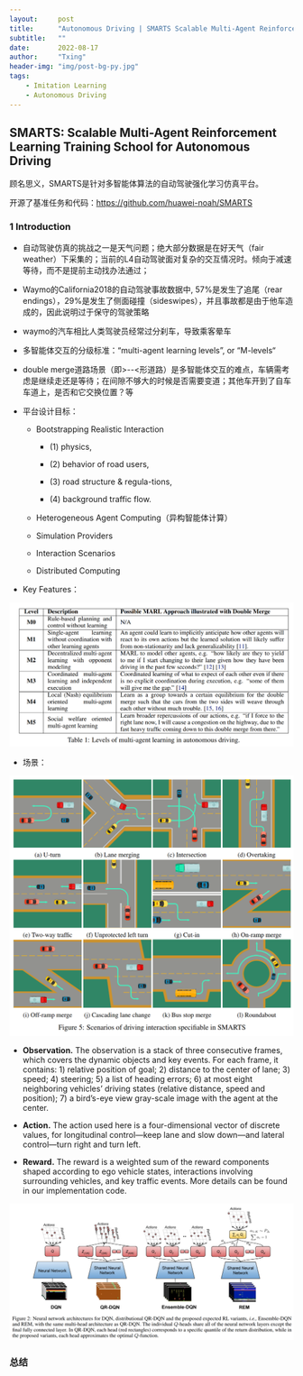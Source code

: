 ```yaml
---
layout:     post
title:      "Autonomous Driving | SMARTS Scalable Multi-Agent Reinforcement Learning Training School for Autonomous Driving (Huawei)"
subtitle:   ""
date:       2022-08-17
author:     "Txing"
header-img: "img/post-bg-py.jpg"
tags:
    - Imitation Learning
    - Autonomous Driving
---
```


## SMARTS: Scalable Multi-Agent Reinforcement Learning Training School for Autonomous Driving

 顾名思义，SMARTS是针对多智能体算法的自动驾驶强化学习仿真平台。

开源了基准任务和代码：https://github.com/huawei-noah/SMARTS

### 1 Introduction

- 自动驾驶仿真的挑战之一是天气问题；绝大部分数据是在好天气（fair weather）下采集的；当前的L4自动驾驶面对复杂的交互情况时。倾向于减速等待，而不是提前主动找办法通过；
-  Waymo的California2018的自动驾驶事故数据中, 57%是发生了追尾（rear endings），29%是发生了侧面碰撞（sideswipes），并且事故都是由于他车造成的，因此说明过于保守的驾驶策略
- waymo的汽车相比人类驾驶员经常过分刹车，导致乘客晕车

- 多智能体交互的分级标准：“multi-agent learning levels”, or “M-levels“

- double merge道路场景（即>--<形道路）是多智能体交互的难点，车辆需考虑是继续走还是等待；在间隙不够大的时候是否需要变道；其他车开到了自车车道上，是否和它交换位置？等

- 平台设计目标：

  - Bootstrapping Realistic Interaction

    - (1) physics,

    - (2) behavior of road users, 

    - (3) road structure & regula-tions, 

    - (4) background traffic flow.

  - Heterogeneous Agent Computing（异构智能体计算）

  - Simulation Providers

  - Interaction Scenarios

  - Distributed Computing

- Key Features：

![Levels of multi-agent learning in autonomous driving](https://raw.githubusercontent.com/txing-casia/txing-casia.github.io/master/img/20220817-1.png)

- 场景：

![Levels of multi-agent learning in autonomous driving](https://raw.githubusercontent.com/txing-casia/txing-casia.github.io/master/img/20220817-2.png)

- **Observation.** The observation is a stack of three consecutive frames, which covers the dynamic objects and key events. For each frame, it contains: 1) relative position of goal; 2) distance to the center of lane; 3) speed; 4) steering; 5) a list of heading errors; 6) at most eight neighboring vehicles’ driving states (relative distance, speed and position); 7) a bird’s-eye view gray-scale image with the agent at the center.

- **Action.** The action used here is a four-dimensional vector of discrete values, for longitudinal control—keep lane and slow down—and lateral control—turn right and turn left. 

- **Reward.** The reward is a weighted sum of the reward components shaped according to ego vehicle states, interactions involving surrounding vehicles, and key traffic events. More details can be found in our implementation code.

















![模型结构](https://raw.githubusercontent.com/txing-casia/txing-casia.github.io/master/img/20220812-3.png)











### 总结

